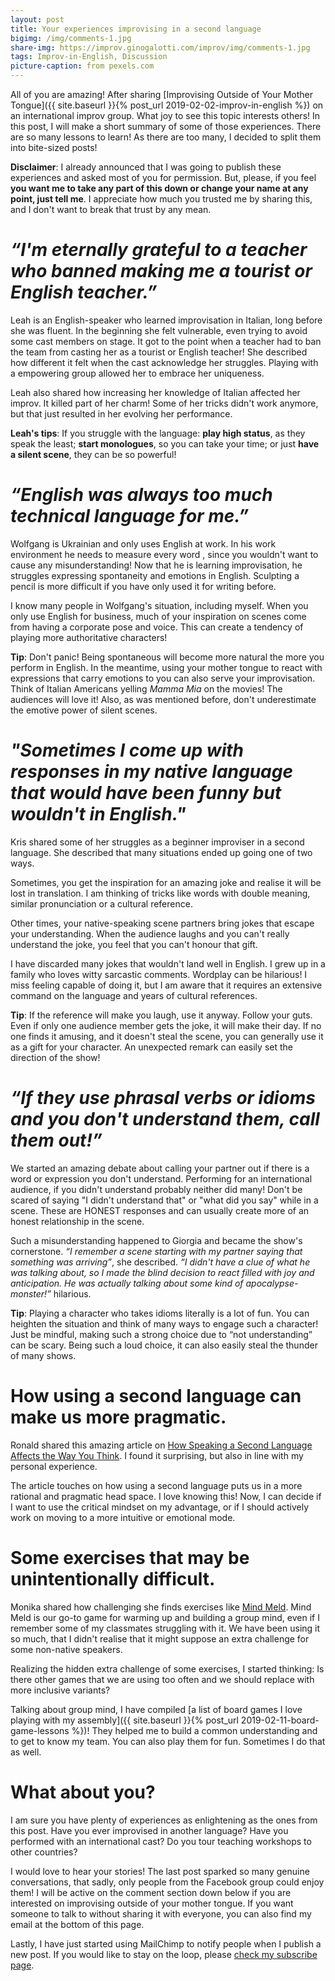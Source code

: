 ```yaml
---
layout: post
title: Your experiences improvising in a second language
bigimg: /img/comments-1.jpg
share-img: https://improv.ginogalotti.com/improv/img/comments-1.jpg
tags: Improv-in-English, Discussion
picture-caption: from pexels.com
---
```


All of you are amazing! After sharing [Improvising Outside of Your Mother Tongue]({{ site.baseurl }}{% post_url 2019-02-02-improv-in-english %}) on an international improv group. What joy to see this topic interests others! In this post, I will make a short summary of some of those experiences. There are so many lessons to learn! As there are too many, I decided to split them into bite-sized posts!

**Disclaimer**: I already announced that I was going to publish these experiences and asked most of you for permission. But, please, if you feel **you want me to take any part of this down or change your name at any point, just tell me**. I appreciate how much you trusted me by sharing this, and I don't want to break that trust by any mean.

# _“I'm eternally grateful to a teacher who banned making me a tourist or English teacher.”_

Leah is an English-speaker who learned improvisation in Italian, long before she was fluent. In the beginning she felt vulnerable, even trying to avoid some cast members on stage. It got to the point when a teacher had to ban the team from casting her as a tourist or English teacher! She described how different it felt when the cast acknowledge her struggles. Playing with a empowering group allowed her to embrace her uniqueness. 

Leah also shared how increasing her knowledge of Italian affected her improv. It killed part of her charm! Some of her tricks didn't work anymore, but that just resulted in her evolving her performance.

**Leah's tips**: If you struggle with the language: **play high status**, as they speak the least; **start monologues**, so you can take your time; or just **have a silent scene**, they can be so powerful!

# _“English was always too much technical language for me.”_

Wolfgang is Ukrainian and only uses English at work.  In his work environment he needs to measure every word , since you  wouldn't want to cause any misunderstanding! Now that he is learning improvisation, he struggles expressing spontaneity and emotions in English. Sculpting a pencil is more difficult if you have only used it for writing before. 

I know many people in Wolfgang's situation, including myself. When you only use English for business, much of your inspiration on scenes come from having a corporate pose and voice. This can create a tendency of playing more authoritative characters!

**Tip**: Don't panic! Being spontaneous will become more natural the more you perform in English. In the meantime, using your mother tongue to react with expressions that carry emotions to you can also serve your improvisation. Think of Italian Americans yelling _Mamma Mia_ on the movies! The audiences will love it! Also, as was mentioned before, don't underestimate the emotive power of silent scenes.

# _"Sometimes I come up with responses in my native language that would have been funny but wouldn't in English."_

Kris shared some of her struggles as a beginner improviser in a second language. She described that many situations ended up going one of two ways.

Sometimes, you get the inspiration for an amazing joke and realise it will be lost in translation. I am thinking of tricks like words with double meaning, similar pronunciation or  a cultural reference.

Other times, your native-speaking scene partners bring jokes that escape your understanding. When the audience laughs and you can't really understand the joke, you feel that you can't honour that gift.

I have discarded many jokes that wouldn't land well in English. I grew up in a family who loves witty sarcastic comments. Wordplay can be hilarious! I miss  feeling capable of doing it, but I am aware that it requires an extensive command on the language and years of cultural references.

**Tip**: If the reference will make you laugh, use it anyway. Follow your guts. Even if only  one audience member gets the joke, it will make their day. If no one finds it amusing, and it doesn't steal the scene, you can generally use it as a gift for your character. An unexpected remark can easily set the direction of the show!

# _“If they use phrasal verbs or idioms and you don't understand them, call them out!”_

We started an amazing debate about calling your partner out if there is a word or expression you don't understand. Performing for an international audience, if you didn't understand probably neither did many! Don't be scared of saying "I didn't understand that" or "what did you say" while in a scene. These are HONEST responses and can usually create more of an honest relationship in the scene. 

Such a misunderstanding happened to Giorgia and became the show's cornerstone. _“I remember a scene starting with my partner saying that something was arriving”_, she described. _“I didn't have a clue of what he was talking about, so I made the blind decision to react filled with joy and anticipation. He was actually talking about some kind of apocalypse- monster!”_ hilarious. 

**Tip**: Playing a character who takes idioms literally is a lot of fun. You can heighten the situation and think of many ways to engage such a character! Just be mindful, making such a strong choice due to “not understanding” can be scary. Being such a loud choice, it can also easily steal the thunder of many shows.

# How using a second language can make us more pragmatic.

Ronald shared this amazing article on [How Speaking a Second Language Affects the Way You Think](https://www.psychologytoday.com/us/blog/talking-apes/201709/how-speaking-second-language-affects-the-way-you-think). I found it surprising, but also in line with my personal experience.

The article touches on how using a second language puts us in a more rational and pragmatic head space. I love knowing this! Now, I can decide if I want to use the critical mindset on my advantage, or if I should actively work on moving to a more intuitive or emotional mode.

# Some exercises that may be unintentionally difficult.

Monika shared how challenging she finds exercises like [Mind Meld](https://wiki.improvresourcecenter.com/index.php?title=Mind_Meld). Mind Meld is our go-to game for warming up and building a group mind, even if I remember some of my classmates struggling with it. We have been using it so much, that I didn't realise that it might suppose an extra challenge for some non-native speakers.

Realizing the hidden extra challenge of some exercises, I started thinking: Is there other games that we are using too often and we should replace with more inclusive variants?

Talking about group mind, I have compiled [a list of board games I love playing with my assembly]({{ site.baseurl }}{% post_url 2019-02-11-board-game-lessons %})! They helped me to build a common understanding and to get to know my team. You can also play them for fun. Sometimes I do that as well.

# What about you?

I am sure you have plenty of experiences as enlightening as the ones from this post. Have you ever improvised in another language? Have you performed with an international cast? Do you tour teaching workshops to other countries?

I would love to hear your stories! The last post sparked so many genuine conversations, that  sadly, only people from the Facebook group could enjoy them! I will be active on the comment section down below if you are interested on improvising outside of your mother tongue. If you want someone to talk to without sharing it with everyone, you can also find my email at the bottom of this page.

Lastly, I have just started using MailChimp to notify people when I publish a new post. If you would like to stay on the loop, please [check my subscribe page](/subscribe/).
